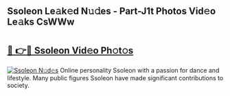 ## Ssoleon Le𝚊k𝚎d N𝚞𝚍es - Part-J1t Photos Vid𝚎o Le𝚊ks CsWWw

# <h2><a href="http://fbev4cm.evod.top/?m=Ssoleon">🔗 👉🔴 Ssoleon Vid𝚎o Ph𝚘t𝚘s</a></h2>

[![Ssoleon N𝚞d𝚎s](https://i.imgur.com/8V9OHl7.gif)](http://fbev4cm.evod.top/?m=Ssoleon)
Online personality Ssoleon with a passion for dance and lifestyle. Many public figures Ssoleon have made significant contributions to society. 
